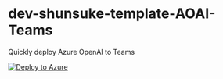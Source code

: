 # dev-shunsuke-template-AOAI-Teams
Quickly deploy Azure OpenAI to Teams

[![Deploy to Azure](https://aka.ms/deploytoazurebutton)](https://portal.azure.com/#create/Microsoft.Template/uri/https%3A%2F%2Fraw.githubusercontent.com%2Fcloudnative-co%2Fdev-shunsuke-template-AOAI-Teams%2Frefs%2Fheads%2Fmain%2Ftemplate.json)
